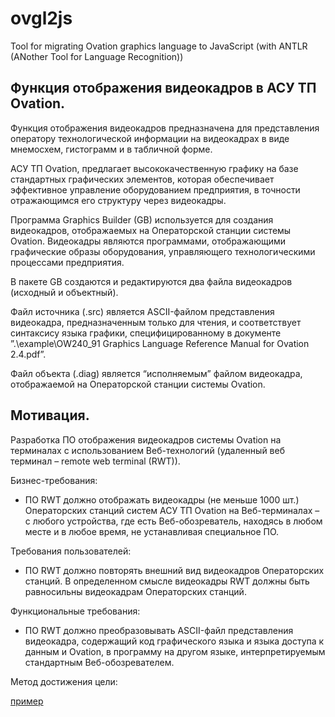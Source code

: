 # ovgl2js
Tool for migrating Ovation graphics language to JavaScript (with ANTLR (ANother Tool for Language Recognition))

## Функция отображения видеокадров в АСУ ТП Ovation.

Функция отображения видеокадров предназначена для представления оператору технологической информации на видеокадрах в виде мнемосхем, гистограмм и в табличной форме.

АСУ ТП Ovation, предлагает высококачественную графику на базе стандартных графических элементов, которая обеспечивает эффективное управление оборудованием предприятия, в точности отражающимся его структуру через видеокадры.

Программа Graphics Builder (GB) используется для создания видеокадров, отображаемых на Операторской станции системы Ovation. Видеокадры являются программами, отображающими графические образы оборудования, управляющего технологическими процессами предприятия.

В пакете GB создаются и редактируются два файла видеокадров (исходный и объектный).

Файл источника (.src) является ASCII-файлом представления видеокадра, предназначенным только для чтения, и соответствует синтаксису языка графики, специфицированному в документе ”.\example\OW240_91 Graphics Language Reference Manual for Ovation 2.4.pdf”.

Файл объекта (.diag) является “исполняемым” файлом видеокадра, отображаемой на Операторской станции системы Ovation.

## Мотивация.

Разработка ПО отображения видеокадров системы Ovation на терминалах с использованием Веб-технологий (удаленный веб терминал – remote web terminal (RWT)).

Бизнес-требования:
- ПО RWT должно отображать видеокадры (не меньше 1000 шт.) Операторских станций систем АСУ ТП Ovation на Веб-терминалах – с любого устройства, где есть Веб-обозреватель, находясь в любом месте и в любое время, не устанавливая специальное ПО.

Требования пользователей:
- ПО RWT должно повторять внешний вид видеокадров Операторских станций. В определенном смысле видеокадры RWT должны быть равносильны видеокадрам Операторских станций.

Функциональные требования:
- ПО RWT должно преобразовывать ASCII-файл представления видеокадра, содержащий код графического языка и языка доступа к данным и Ovation, в программу на другом языке, интерпретируемым стандартным Веб-обозревателем.

Метод достижения цели:

[пример](https://github.com/sergoleg/ovgl2js/blob/main/example/data_pipeline.jpg "Метод достижения цели")